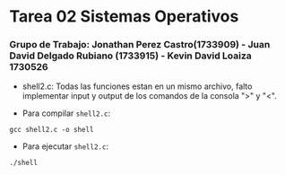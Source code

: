 # Tarea 02 Sistemas Operativos
### Grupo de Trabajo: Jonathan Perez Castro(1733909) - Juan David Delgado Rubiano (1733915) - Kevin David Loaiza 1730526
*  shell2.c: Todas las funciones estan en un mismo archivo, falto implementar input y output de los comandos de la consola ">" y "<".

- Para compilar `shell2.c`: 
``` 
gcc shell2.c -o shell
``` 
- Para ejecutar `shell2.c`: 
``` 
./shell
```
